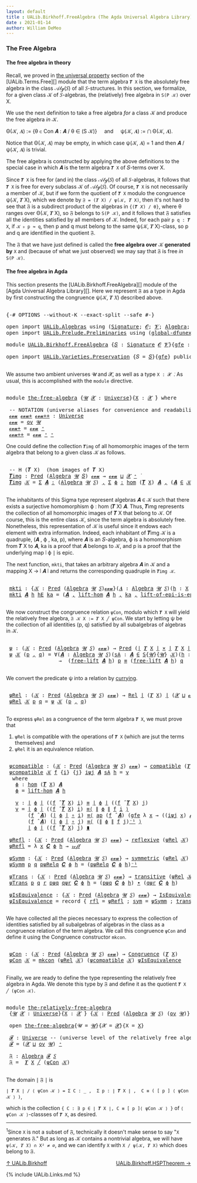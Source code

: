```yaml
---
layout: default
title : UALib.Birkhoff.FreeAlgebra (The Agda Universal Algebra Library)
date : 2021-01-14
author: William DeMeo
---
```


### <a id="the-free-algebra">The Free Algebra</a>

#### <a id="the-free-algebra-in-theory">The free algebra in theory</a>

Recall, we proved in [the universal property](UALib.Terms.Free.html#the-universal-property) section of the [UALib.Terms.Free][] module that the term algebra `𝑻 X` is the absolutely free algebra in the class 𝒜𝓁ℊ(𝑆) of all 𝑆-structures. In this section, we formalize, for a given class 𝒦 of 𝑆-algebras, the (relatively) free algebra in `S(P 𝒦)` over X.

We use the next definition to take a free algebra *for* a class 𝒦 and produce the free algebra *in* 𝒦.

Θ(𝒦, 𝑨) := {θ ∈ Con 𝑨 : 𝑨 / θ ∈ (S 𝒦)} &nbsp; &nbsp; and &nbsp; &nbsp; ψ(𝒦, 𝑨) := ⋂ Θ(𝒦, 𝑨).

Notice that Θ(𝒦, 𝑨) may be empty, in which case ψ(𝒦, 𝑨) = 1 and then 𝑨 / ψ(𝒦, 𝑨) is trivial.

The free algebra is constructed by applying the above definitions to the special case in which 𝑨 is the term algebra `𝑻 X` of 𝑆-terms over X.

Since `𝑻 X` is free for (and in) the class 𝒜𝓁ℊ(𝑆) of all 𝑆-algebras, it follows that `𝑻 X` is free for every subclass 𝒦 of 𝒜𝓁ℊ(𝑆). Of course, `𝑻 X` is not necessarily a member of 𝒦, but if we form the quotient of `𝑻 X` modulo the congruence ψ(𝒦, 𝑻 X), which we denote by `𝔉 = (𝑻 X) / ψ(𝒦, 𝑻 X)`, then it's not hard to see that 𝔉 is a subdirect product of the algebras in `{(𝑻 𝑋) / θ}`, where θ ranges over Θ(𝒦, 𝑻 X), so 𝔉 belongs to `S(P 𝒦)`, and it follows that 𝔉 satisfies all the identities satisfied by all members of 𝒦.  Indeed, for each pair `p q : 𝑻 X`, if `𝒦 ⊧ p ≈ q`, then p and q must belong to the same ψ(𝒦, 𝑻 X)-class, so p and q are identified in the quotient 𝔉.

The 𝔉 that we have just defined is called the **free algebra over** 𝒦 **generated by** `X` and (because of what we just observed) we may say that 𝔉 is free *in* `S(P 𝒦)`.


#### <a id="the-free-algebra-in-agda">The free algebra in Agda</a>

This section presents the [UALib.Birkhoff.FreeAlgebra][] module of the [Agda Universal Algebra Library][].  Here we represent 𝔉 as a type in Agda by first constructing the congruence ψ(𝒦, 𝑻 𝑋) described above.

<pre class="Agda">

<a id="2191" class="Symbol">{-#</a> <a id="2195" class="Keyword">OPTIONS</a> <a id="2203" class="Pragma">--without-K</a> <a id="2215" class="Pragma">--exact-split</a> <a id="2229" class="Pragma">--safe</a> <a id="2236" class="Symbol">#-}</a>

<a id="2241" class="Keyword">open</a> <a id="2246" class="Keyword">import</a> <a id="2253" href="UALib.Algebras.html" class="Module">UALib.Algebras</a> <a id="2268" class="Keyword">using</a> <a id="2274" class="Symbol">(</a><a id="2275" href="UALib.Algebras.Signatures.html#1377" class="Function">Signature</a><a id="2284" class="Symbol">;</a> <a id="2286" href="universes.html#613" class="Generalizable">𝓞</a><a id="2287" class="Symbol">;</a> <a id="2289" href="universes.html#617" class="Generalizable">𝓥</a><a id="2290" class="Symbol">;</a> <a id="2292" href="UALib.Algebras.Algebras.html#771" class="Function">Algebra</a><a id="2299" class="Symbol">;</a> <a id="2301" href="UALib.Algebras.Algebras.html#3472" class="Function Operator">_↠_</a><a id="2304" class="Symbol">)</a>
<a id="2306" class="Keyword">open</a> <a id="2311" class="Keyword">import</a> <a id="2318" href="UALib.Prelude.Preliminaries.html" class="Module">UALib.Prelude.Preliminaries</a> <a id="2346" class="Keyword">using</a> <a id="2352" class="Symbol">(</a><a id="2353" href="MGS-Subsingleton-Theorems.html#3468" class="Function">global-dfunext</a><a id="2367" class="Symbol">;</a> <a id="2369" href="universes.html#551" class="Postulate">Universe</a><a id="2377" class="Symbol">;</a> <a id="2379" href="universes.html#758" class="Function Operator">_̇</a><a id="2381" class="Symbol">)</a>

<a id="2384" class="Keyword">module</a> <a id="2391" href="UALib.Birkhoff.FreeAlgebra.html" class="Module">UALib.Birkhoff.FreeAlgebra</a> <a id="2418" class="Symbol">{</a><a id="2419" href="UALib.Birkhoff.FreeAlgebra.html#2419" class="Bound">𝑆</a> <a id="2421" class="Symbol">:</a> <a id="2423" href="UALib.Algebras.Signatures.html#1377" class="Function">Signature</a> <a id="2433" href="universes.html#613" class="Generalizable">𝓞</a> <a id="2435" href="universes.html#617" class="Generalizable">𝓥</a><a id="2436" class="Symbol">}{</a><a id="2438" href="UALib.Birkhoff.FreeAlgebra.html#2438" class="Bound">gfe</a> <a id="2442" class="Symbol">:</a> <a id="2444" href="MGS-Subsingleton-Theorems.html#3468" class="Function">global-dfunext</a><a id="2458" class="Symbol">}</a> <a id="2460" class="Keyword">where</a>

<a id="2467" class="Keyword">open</a> <a id="2472" class="Keyword">import</a> <a id="2479" href="UALib.Varieties.Preservation.html" class="Module">UALib.Varieties.Preservation</a> <a id="2508" class="Symbol">{</a><a id="2509" class="Argument">𝑆</a> <a id="2511" class="Symbol">=</a> <a id="2513" href="UALib.Birkhoff.FreeAlgebra.html#2419" class="Bound">𝑆</a><a id="2514" class="Symbol">}{</a><a id="2516" href="UALib.Birkhoff.FreeAlgebra.html#2438" class="Bound">gfe</a><a id="2519" class="Symbol">}</a> <a id="2521" class="Keyword">public</a>

</pre>

We assume two ambient universes 𝓤 and 𝓧, as well as a type `X : 𝓧 ̇`. As usual, this is accomplished with the `module` directive.

<pre class="Agda">

<a id="2686" class="Keyword">module</a> <a id="the-free-algebra"></a><a id="2693" href="UALib.Birkhoff.FreeAlgebra.html#2693" class="Module">the-free-algebra</a> <a id="2710" class="Symbol">{</a><a id="2711" href="UALib.Birkhoff.FreeAlgebra.html#2711" class="Bound">𝓤</a> <a id="2713" href="UALib.Birkhoff.FreeAlgebra.html#2713" class="Bound">𝓧</a> <a id="2715" class="Symbol">:</a> <a id="2717" href="universes.html#551" class="Postulate">Universe</a><a id="2725" class="Symbol">}{</a><a id="2727" href="UALib.Birkhoff.FreeAlgebra.html#2727" class="Bound">X</a> <a id="2729" class="Symbol">:</a> <a id="2731" href="UALib.Birkhoff.FreeAlgebra.html#2713" class="Bound">𝓧</a> <a id="2733" href="universes.html#758" class="Function Operator">̇</a><a id="2734" class="Symbol">}</a> <a id="2736" class="Keyword">where</a>

 <a id="2744" class="Comment">-- NOTATION (universe aliases for convenience and readability).</a>
 <a id="the-free-algebra.𝓸𝓿𝓾"></a><a id="2809" href="UALib.Birkhoff.FreeAlgebra.html#2809" class="Function">𝓸𝓿𝓾</a> <a id="the-free-algebra.𝓸𝓿𝓾+"></a><a id="2813" href="UALib.Birkhoff.FreeAlgebra.html#2813" class="Function">𝓸𝓿𝓾+</a> <a id="the-free-algebra.𝓸𝓿𝓾++"></a><a id="2818" href="UALib.Birkhoff.FreeAlgebra.html#2818" class="Function">𝓸𝓿𝓾++</a> <a id="2824" class="Symbol">:</a> <a id="2826" href="universes.html#551" class="Postulate">Universe</a>
 <a id="2836" href="UALib.Birkhoff.FreeAlgebra.html#2809" class="Function">𝓸𝓿𝓾</a> <a id="2840" class="Symbol">=</a> <a id="2842" href="UALib.Algebras.Products.html#2030" class="Function">ov</a> <a id="2845" href="UALib.Birkhoff.FreeAlgebra.html#2711" class="Bound">𝓤</a>
 <a id="2848" href="UALib.Birkhoff.FreeAlgebra.html#2813" class="Function">𝓸𝓿𝓾+</a> <a id="2853" class="Symbol">=</a> <a id="2855" href="UALib.Birkhoff.FreeAlgebra.html#2809" class="Function">𝓸𝓿𝓾</a> <a id="2859" href="universes.html#527" class="Function Operator">⁺</a>
 <a id="2862" href="UALib.Birkhoff.FreeAlgebra.html#2818" class="Function">𝓸𝓿𝓾++</a> <a id="2868" class="Symbol">=</a> <a id="2870" href="UALib.Birkhoff.FreeAlgebra.html#2809" class="Function">𝓸𝓿𝓾</a> <a id="2874" href="universes.html#527" class="Function Operator">⁺</a> <a id="2876" href="universes.html#527" class="Function Operator">⁺</a>
</pre>

One could define the collection `𝑻img` of all homomorphic images of the term algebra that belong to a given class 𝒦 as follows.

<pre class="Agda">

 <a id="3034" class="Comment">-- H (𝑻 X)  (hom images of 𝑻 X)</a>
 <a id="the-free-algebra.𝑻img"></a><a id="3067" href="UALib.Birkhoff.FreeAlgebra.html#3067" class="Function">𝑻img</a> <a id="3072" class="Symbol">:</a> <a id="3074" href="UALib.Relations.Unary.html#1078" class="Function">Pred</a> <a id="3079" class="Symbol">(</a><a id="3080" href="UALib.Algebras.Algebras.html#771" class="Function">Algebra</a> <a id="3088" href="UALib.Birkhoff.FreeAlgebra.html#2711" class="Bound">𝓤</a> <a id="3090" href="UALib.Birkhoff.FreeAlgebra.html#2419" class="Bound">𝑆</a><a id="3091" class="Symbol">)</a> <a id="3093" href="UALib.Birkhoff.FreeAlgebra.html#2809" class="Function">𝓸𝓿𝓾</a> <a id="3097" class="Symbol">→</a> <a id="3099" href="UALib.Birkhoff.FreeAlgebra.html#2809" class="Function">𝓸𝓿𝓾</a> <a id="3103" href="Agda.Primitive.html#636" class="Function Operator">⊔</a> <a id="3105" href="UALib.Birkhoff.FreeAlgebra.html#2713" class="Bound">𝓧</a> <a id="3107" href="universes.html#527" class="Function Operator">⁺</a> <a id="3109" href="universes.html#758" class="Function Operator">̇</a>
 <a id="3112" href="UALib.Birkhoff.FreeAlgebra.html#3067" class="Function">𝑻img</a> <a id="3117" href="UALib.Birkhoff.FreeAlgebra.html#3117" class="Bound">𝒦</a> <a id="3119" class="Symbol">=</a> <a id="3121" href="MGS-MLTT.html#3074" class="Function">Σ</a> <a id="3123" href="UALib.Birkhoff.FreeAlgebra.html#3123" class="Bound">𝑨</a> <a id="3125" href="MGS-MLTT.html#3074" class="Function">꞉</a> <a id="3127" class="Symbol">(</a><a id="3128" href="UALib.Algebras.Algebras.html#771" class="Function">Algebra</a> <a id="3136" href="UALib.Birkhoff.FreeAlgebra.html#2711" class="Bound">𝓤</a> <a id="3138" href="UALib.Birkhoff.FreeAlgebra.html#2419" class="Bound">𝑆</a><a id="3139" class="Symbol">)</a> <a id="3141" href="MGS-MLTT.html#3074" class="Function">,</a> <a id="3143" href="MGS-MLTT.html#3074" class="Function">Σ</a> <a id="3145" href="UALib.Birkhoff.FreeAlgebra.html#3145" class="Bound">ϕ</a> <a id="3147" href="MGS-MLTT.html#3074" class="Function">꞉</a> <a id="3149" href="UALib.Homomorphisms.Basic.html#2328" class="Function">hom</a> <a id="3153" class="Symbol">(</a><a id="3154" href="UALib.Terms.Basic.html#3406" class="Function">𝑻</a> <a id="3156" href="UALib.Birkhoff.FreeAlgebra.html#2727" class="Bound">X</a><a id="3157" class="Symbol">)</a> <a id="3159" href="UALib.Birkhoff.FreeAlgebra.html#3123" class="Bound">𝑨</a> <a id="3161" href="MGS-MLTT.html#3074" class="Function">,</a> <a id="3163" class="Symbol">(</a><a id="3164" href="UALib.Birkhoff.FreeAlgebra.html#3123" class="Bound">𝑨</a> <a id="3166" href="UALib.Relations.Unary.html#2739" class="Function Operator">∈</a> <a id="3168" href="UALib.Birkhoff.FreeAlgebra.html#3117" class="Bound">𝒦</a><a id="3169" class="Symbol">)</a> <a id="3171" href="MGS-MLTT.html#3515" class="Function Operator">×</a> <a id="3173" href="UALib.Prelude.Inverses.html#2353" class="Function">Epic</a> <a id="3178" href="UALib.Prelude.Preliminaries.html#11659" class="Function Operator">∣</a> <a id="3180" href="UALib.Birkhoff.FreeAlgebra.html#3145" class="Bound">ϕ</a> <a id="3182" href="UALib.Prelude.Preliminaries.html#11659" class="Function Operator">∣</a>

</pre>

The inhabitants of this Sigma type represent algebras 𝑨 ∈ 𝒦 such that there exists a surjective homomorphism ϕ : hom (𝑻 X) 𝑨. Thus, 𝑻img represents the collection of all homomorphic images of 𝑻 X that belong to 𝒦.  Of course, this is the entire class 𝒦, since the term algebra is absolutely free. Nonetheless, this representation of 𝒦 is useful since it endows each element with extra information.  Indeed, each inhabitant of 𝑻img 𝒦 is a quadruple, (𝑨 , ϕ , ka, p), where 𝑨 is an 𝑆-algebra, ϕ is a homomorphism from 𝑻 X to 𝑨, ka is a proof that 𝑨 belongs to 𝒦, and p is a proof that the underlying map ∣ ϕ ∣ is epic.

The next function, `mkti`, that takes an arbitrary algebra 𝑨 in 𝒦 and a mapping X → ∣ 𝑨 ∣ and returns the corresponding quadruple in `𝑻img 𝒦`.

<pre class="Agda">

 <a id="the-free-algebra.mkti"></a><a id="3974" href="UALib.Birkhoff.FreeAlgebra.html#3974" class="Function">mkti</a> <a id="3979" class="Symbol">:</a> <a id="3981" class="Symbol">{</a><a id="3982" href="UALib.Birkhoff.FreeAlgebra.html#3982" class="Bound">𝒦</a> <a id="3984" class="Symbol">:</a> <a id="3986" href="UALib.Relations.Unary.html#1078" class="Function">Pred</a> <a id="3991" class="Symbol">(</a><a id="3992" href="UALib.Algebras.Algebras.html#771" class="Function">Algebra</a> <a id="4000" href="UALib.Birkhoff.FreeAlgebra.html#2711" class="Bound">𝓤</a> <a id="4002" href="UALib.Birkhoff.FreeAlgebra.html#2419" class="Bound">𝑆</a><a id="4003" class="Symbol">)</a><a id="4004" href="UALib.Birkhoff.FreeAlgebra.html#2809" class="Function">𝓸𝓿𝓾</a><a id="4007" class="Symbol">}(</a><a id="4009" href="UALib.Birkhoff.FreeAlgebra.html#4009" class="Bound">𝑨</a> <a id="4011" class="Symbol">:</a> <a id="4013" href="UALib.Algebras.Algebras.html#771" class="Function">Algebra</a> <a id="4021" href="UALib.Birkhoff.FreeAlgebra.html#2711" class="Bound">𝓤</a> <a id="4023" href="UALib.Birkhoff.FreeAlgebra.html#2419" class="Bound">𝑆</a><a id="4024" class="Symbol">)(</a><a id="4026" href="UALib.Birkhoff.FreeAlgebra.html#4026" class="Bound">h</a> <a id="4028" class="Symbol">:</a> <a id="4030" href="UALib.Birkhoff.FreeAlgebra.html#2727" class="Bound">X</a> <a id="4032" class="Symbol">→</a> <a id="4034" href="UALib.Prelude.Preliminaries.html#11659" class="Function Operator">∣</a> <a id="4036" href="UALib.Birkhoff.FreeAlgebra.html#4009" class="Bound">𝑨</a> <a id="4038" href="UALib.Prelude.Preliminaries.html#11659" class="Function Operator">∣</a><a id="4039" class="Symbol">)</a> <a id="4041" class="Symbol">→</a> <a id="4043" href="UALib.Prelude.Inverses.html#2353" class="Function">Epic</a> <a id="4048" href="UALib.Birkhoff.FreeAlgebra.html#4026" class="Bound">h</a> <a id="4050" class="Symbol">→</a> <a id="4052" href="UALib.Birkhoff.FreeAlgebra.html#4009" class="Bound">𝑨</a> <a id="4054" href="UALib.Relations.Unary.html#2739" class="Function Operator">∈</a> <a id="4056" href="UALib.Birkhoff.FreeAlgebra.html#3982" class="Bound">𝒦</a> <a id="4058" class="Symbol">→</a> <a id="4060" href="UALib.Birkhoff.FreeAlgebra.html#3067" class="Function">𝑻img</a> <a id="4065" href="UALib.Birkhoff.FreeAlgebra.html#3982" class="Bound">𝒦</a>
 <a id="4068" href="UALib.Birkhoff.FreeAlgebra.html#3974" class="Function">mkti</a> <a id="4073" href="UALib.Birkhoff.FreeAlgebra.html#4073" class="Bound">𝑨</a> <a id="4075" href="UALib.Birkhoff.FreeAlgebra.html#4075" class="Bound">h</a> <a id="4077" href="UALib.Birkhoff.FreeAlgebra.html#4077" class="Bound">hE</a> <a id="4080" href="UALib.Birkhoff.FreeAlgebra.html#4080" class="Bound">ka</a> <a id="4083" class="Symbol">=</a> <a id="4085" class="Symbol">(</a><a id="4086" href="UALib.Birkhoff.FreeAlgebra.html#4073" class="Bound">𝑨</a> <a id="4088" href="UALib.Prelude.Preliminaries.html#5665" class="InductiveConstructor Operator">,</a> <a id="4090" href="UALib.Terms.Basic.html#4200" class="Function">lift-hom</a> <a id="4099" href="UALib.Birkhoff.FreeAlgebra.html#4073" class="Bound">𝑨</a> <a id="4101" href="UALib.Birkhoff.FreeAlgebra.html#4075" class="Bound">h</a> <a id="4103" href="UALib.Prelude.Preliminaries.html#5665" class="InductiveConstructor Operator">,</a> <a id="4105" href="UALib.Birkhoff.FreeAlgebra.html#4080" class="Bound">ka</a> <a id="4108" href="UALib.Prelude.Preliminaries.html#5665" class="InductiveConstructor Operator">,</a> <a id="4110" href="UALib.Terms.Basic.html#5352" class="Function">lift-of-epi-is-epi</a> <a id="4129" href="UALib.Birkhoff.FreeAlgebra.html#4073" class="Bound">𝑨</a> <a id="4131" href="UALib.Birkhoff.FreeAlgebra.html#4075" class="Bound">h</a> <a id="4133" href="UALib.Birkhoff.FreeAlgebra.html#4077" class="Bound">hE</a><a id="4135" class="Symbol">)</a>

</pre>

We now construct the congruence relation `ψCon`, modulo which `𝑻 X` will yield the relatively free algebra, `𝔉 𝒦 X := 𝑻 X ╱ ψCon`. We start by letting ψ be the collection of all identities (p, q) satisfied by all subalgebras of algebras in 𝒦.

<pre class="Agda">

 <a id="the-free-algebra.ψ"></a><a id="4409" href="UALib.Birkhoff.FreeAlgebra.html#4409" class="Function">ψ</a> <a id="4411" class="Symbol">:</a> <a id="4413" class="Symbol">(</a><a id="4414" href="UALib.Birkhoff.FreeAlgebra.html#4414" class="Bound">𝒦</a> <a id="4416" class="Symbol">:</a> <a id="4418" href="UALib.Relations.Unary.html#1078" class="Function">Pred</a> <a id="4423" class="Symbol">(</a><a id="4424" href="UALib.Algebras.Algebras.html#771" class="Function">Algebra</a> <a id="4432" href="UALib.Birkhoff.FreeAlgebra.html#2711" class="Bound">𝓤</a> <a id="4434" href="UALib.Birkhoff.FreeAlgebra.html#2419" class="Bound">𝑆</a><a id="4435" class="Symbol">)</a> <a id="4437" href="UALib.Birkhoff.FreeAlgebra.html#2809" class="Function">𝓸𝓿𝓾</a><a id="4440" class="Symbol">)</a> <a id="4442" class="Symbol">→</a> <a id="4444" href="UALib.Relations.Unary.html#1078" class="Function">Pred</a> <a id="4449" class="Symbol">(</a><a id="4450" href="UALib.Prelude.Preliminaries.html#11659" class="Function Operator">∣</a> <a id="4452" href="UALib.Terms.Basic.html#3406" class="Function">𝑻</a> <a id="4454" href="UALib.Birkhoff.FreeAlgebra.html#2727" class="Bound">X</a> <a id="4456" href="UALib.Prelude.Preliminaries.html#11659" class="Function Operator">∣</a> <a id="4458" href="MGS-MLTT.html#3515" class="Function Operator">×</a> <a id="4460" href="UALib.Prelude.Preliminaries.html#11659" class="Function Operator">∣</a> <a id="4462" href="UALib.Terms.Basic.html#3406" class="Function">𝑻</a> <a id="4464" href="UALib.Birkhoff.FreeAlgebra.html#2727" class="Bound">X</a> <a id="4466" href="UALib.Prelude.Preliminaries.html#11659" class="Function Operator">∣</a><a id="4467" class="Symbol">)</a> <a id="4469" class="Symbol">(</a><a id="4470" href="UALib.Birkhoff.FreeAlgebra.html#2713" class="Bound">𝓧</a> <a id="4472" href="Agda.Primitive.html#636" class="Function Operator">⊔</a> <a id="4474" href="UALib.Birkhoff.FreeAlgebra.html#2809" class="Function">𝓸𝓿𝓾</a><a id="4477" class="Symbol">)</a>
 <a id="4480" href="UALib.Birkhoff.FreeAlgebra.html#4409" class="Function">ψ</a> <a id="4482" href="UALib.Birkhoff.FreeAlgebra.html#4482" class="Bound">𝒦</a> <a id="4484" class="Symbol">(</a><a id="4485" href="UALib.Birkhoff.FreeAlgebra.html#4485" class="Bound">p</a> <a id="4487" href="UALib.Prelude.Preliminaries.html#5665" class="InductiveConstructor Operator">,</a> <a id="4489" href="UALib.Birkhoff.FreeAlgebra.html#4489" class="Bound">q</a><a id="4490" class="Symbol">)</a> <a id="4492" class="Symbol">=</a> <a id="4494" class="Symbol">∀(</a><a id="4496" href="UALib.Birkhoff.FreeAlgebra.html#4496" class="Bound">𝑨</a> <a id="4498" class="Symbol">:</a> <a id="4500" href="UALib.Algebras.Algebras.html#771" class="Function">Algebra</a> <a id="4508" href="UALib.Birkhoff.FreeAlgebra.html#2711" class="Bound">𝓤</a> <a id="4510" href="UALib.Birkhoff.FreeAlgebra.html#2419" class="Bound">𝑆</a><a id="4511" class="Symbol">)(</a><a id="4513" href="UALib.Birkhoff.FreeAlgebra.html#4513" class="Bound">sA</a> <a id="4516" class="Symbol">:</a> <a id="4518" href="UALib.Birkhoff.FreeAlgebra.html#4496" class="Bound">𝑨</a> <a id="4520" href="UALib.Relations.Unary.html#2739" class="Function Operator">∈</a> <a id="4522" href="UALib.Varieties.Varieties.html#2960" class="Datatype">S</a><a id="4523" class="Symbol">{</a><a id="4524" href="UALib.Birkhoff.FreeAlgebra.html#2711" class="Bound">𝓤</a><a id="4525" class="Symbol">}{</a><a id="4527" href="UALib.Birkhoff.FreeAlgebra.html#2711" class="Bound">𝓤</a><a id="4528" class="Symbol">}</a> <a id="4530" href="UALib.Birkhoff.FreeAlgebra.html#4482" class="Bound">𝒦</a><a id="4531" class="Symbol">)(</a><a id="4533" href="UALib.Birkhoff.FreeAlgebra.html#4533" class="Bound">h</a> <a id="4535" class="Symbol">:</a> <a id="4537" href="UALib.Birkhoff.FreeAlgebra.html#2727" class="Bound">X</a> <a id="4539" class="Symbol">→</a> <a id="4541" href="UALib.Prelude.Preliminaries.html#11659" class="Function Operator">∣</a> <a id="4543" href="UALib.Birkhoff.FreeAlgebra.html#4496" class="Bound">𝑨</a> <a id="4545" href="UALib.Prelude.Preliminaries.html#11659" class="Function Operator">∣</a> <a id="4547" class="Symbol">)</a>
                 <a id="4566" class="Symbol">→</a>  <a id="4569" class="Symbol">(</a><a id="4570" href="UALib.Terms.Basic.html#3932" class="Function">free-lift</a> <a id="4580" href="UALib.Birkhoff.FreeAlgebra.html#4496" class="Bound">𝑨</a> <a id="4582" href="UALib.Birkhoff.FreeAlgebra.html#4533" class="Bound">h</a><a id="4583" class="Symbol">)</a> <a id="4585" href="UALib.Birkhoff.FreeAlgebra.html#4485" class="Bound">p</a> <a id="4587" href="UALib.Prelude.Preliminaries.html#5556" class="Datatype Operator">≡</a> <a id="4589" class="Symbol">(</a><a id="4590" href="UALib.Terms.Basic.html#3932" class="Function">free-lift</a> <a id="4600" href="UALib.Birkhoff.FreeAlgebra.html#4496" class="Bound">𝑨</a> <a id="4602" href="UALib.Birkhoff.FreeAlgebra.html#4533" class="Bound">h</a><a id="4603" class="Symbol">)</a> <a id="4605" href="UALib.Birkhoff.FreeAlgebra.html#4489" class="Bound">q</a>

</pre>

We convert the predicate ψ into a relation by [currying](https://en.wikipedia.org/wiki/Currying).

<pre class="Agda">

 <a id="the-free-algebra.ψRel"></a><a id="4734" href="UALib.Birkhoff.FreeAlgebra.html#4734" class="Function">ψRel</a> <a id="4739" class="Symbol">:</a> <a id="4741" class="Symbol">(</a><a id="4742" href="UALib.Birkhoff.FreeAlgebra.html#4742" class="Bound">𝒦</a> <a id="4744" class="Symbol">:</a> <a id="4746" href="UALib.Relations.Unary.html#1078" class="Function">Pred</a> <a id="4751" class="Symbol">(</a><a id="4752" href="UALib.Algebras.Algebras.html#771" class="Function">Algebra</a> <a id="4760" href="UALib.Birkhoff.FreeAlgebra.html#2711" class="Bound">𝓤</a> <a id="4762" href="UALib.Birkhoff.FreeAlgebra.html#2419" class="Bound">𝑆</a><a id="4763" class="Symbol">)</a> <a id="4765" href="UALib.Birkhoff.FreeAlgebra.html#2809" class="Function">𝓸𝓿𝓾</a><a id="4768" class="Symbol">)</a> <a id="4770" class="Symbol">→</a> <a id="4772" href="UALib.Relations.Binary.html#1475" class="Function">Rel</a> <a id="4776" href="UALib.Prelude.Preliminaries.html#11659" class="Function Operator">∣</a> <a id="4778" class="Symbol">(</a><a id="4779" href="UALib.Terms.Basic.html#3406" class="Function">𝑻</a> <a id="4781" href="UALib.Birkhoff.FreeAlgebra.html#2727" class="Bound">X</a><a id="4782" class="Symbol">)</a> <a id="4784" href="UALib.Prelude.Preliminaries.html#11659" class="Function Operator">∣</a> <a id="4786" class="Symbol">(</a><a id="4787" href="UALib.Birkhoff.FreeAlgebra.html#2713" class="Bound">𝓧</a> <a id="4789" href="Agda.Primitive.html#636" class="Function Operator">⊔</a> <a id="4791" href="UALib.Birkhoff.FreeAlgebra.html#2809" class="Function">𝓸𝓿𝓾</a><a id="4794" class="Symbol">)</a>
 <a id="4797" href="UALib.Birkhoff.FreeAlgebra.html#4734" class="Function">ψRel</a> <a id="4802" href="UALib.Birkhoff.FreeAlgebra.html#4802" class="Bound">𝒦</a> <a id="4804" href="UALib.Birkhoff.FreeAlgebra.html#4804" class="Bound">p</a> <a id="4806" href="UALib.Birkhoff.FreeAlgebra.html#4806" class="Bound">q</a> <a id="4808" class="Symbol">=</a> <a id="4810" href="UALib.Birkhoff.FreeAlgebra.html#4409" class="Function">ψ</a> <a id="4812" href="UALib.Birkhoff.FreeAlgebra.html#4802" class="Bound">𝒦</a> <a id="4814" class="Symbol">(</a><a id="4815" href="UALib.Birkhoff.FreeAlgebra.html#4804" class="Bound">p</a> <a id="4817" href="UALib.Prelude.Preliminaries.html#5665" class="InductiveConstructor Operator">,</a> <a id="4819" href="UALib.Birkhoff.FreeAlgebra.html#4806" class="Bound">q</a><a id="4820" class="Symbol">)</a>

</pre>

To express `ψRel` as a congruence of the term algebra `𝑻 X`, we must prove that

1. `ψRel` is compatible with the operations of `𝑻 X` (which are jsut the terms themselves) and
2. `ψRel` it is an equivalence relation.

<pre class="Agda">

 <a id="the-free-algebra.ψcompatible"></a><a id="5068" href="UALib.Birkhoff.FreeAlgebra.html#5068" class="Function">ψcompatible</a> <a id="5080" class="Symbol">:</a> <a id="5082" class="Symbol">(</a><a id="5083" href="UALib.Birkhoff.FreeAlgebra.html#5083" class="Bound">𝒦</a> <a id="5085" class="Symbol">:</a> <a id="5087" href="UALib.Relations.Unary.html#1078" class="Function">Pred</a> <a id="5092" class="Symbol">(</a><a id="5093" href="UALib.Algebras.Algebras.html#771" class="Function">Algebra</a> <a id="5101" href="UALib.Birkhoff.FreeAlgebra.html#2711" class="Bound">𝓤</a> <a id="5103" href="UALib.Birkhoff.FreeAlgebra.html#2419" class="Bound">𝑆</a><a id="5104" class="Symbol">)</a> <a id="5106" href="UALib.Birkhoff.FreeAlgebra.html#2809" class="Function">𝓸𝓿𝓾</a><a id="5109" class="Symbol">)</a> <a id="5111" class="Symbol">→</a> <a id="5113" href="UALib.Algebras.Algebras.html#5416" class="Function">compatible</a> <a id="5124" class="Symbol">(</a><a id="5125" href="UALib.Terms.Basic.html#3406" class="Function">𝑻</a> <a id="5127" href="UALib.Birkhoff.FreeAlgebra.html#2727" class="Bound">X</a><a id="5128" class="Symbol">)(</a><a id="5130" href="UALib.Birkhoff.FreeAlgebra.html#4734" class="Function">ψRel</a> <a id="5135" href="UALib.Birkhoff.FreeAlgebra.html#5083" class="Bound">𝒦</a><a id="5136" class="Symbol">)</a>
 <a id="5139" href="UALib.Birkhoff.FreeAlgebra.html#5068" class="Function">ψcompatible</a> <a id="5151" href="UALib.Birkhoff.FreeAlgebra.html#5151" class="Bound">𝒦</a> <a id="5153" href="UALib.Birkhoff.FreeAlgebra.html#5153" class="Bound">f</a> <a id="5155" class="Symbol">{</a><a id="5156" href="UALib.Birkhoff.FreeAlgebra.html#5156" class="Bound">i</a><a id="5157" class="Symbol">}</a> <a id="5159" class="Symbol">{</a><a id="5160" href="UALib.Birkhoff.FreeAlgebra.html#5160" class="Bound">j</a><a id="5161" class="Symbol">}</a> <a id="5163" href="UALib.Birkhoff.FreeAlgebra.html#5163" class="Bound">iψj</a> <a id="5167" href="UALib.Birkhoff.FreeAlgebra.html#5167" class="Bound">𝑨</a> <a id="5169" href="UALib.Birkhoff.FreeAlgebra.html#5169" class="Bound">sA</a> <a id="5172" href="UALib.Birkhoff.FreeAlgebra.html#5172" class="Bound">h</a> <a id="5174" class="Symbol">=</a> <a id="5176" href="UALib.Birkhoff.FreeAlgebra.html#5229" class="Function">γ</a>
  <a id="5180" class="Keyword">where</a>
   <a id="5189" href="UALib.Birkhoff.FreeAlgebra.html#5189" class="Function">ϕ</a> <a id="5191" class="Symbol">:</a> <a id="5193" href="UALib.Homomorphisms.Basic.html#2328" class="Function">hom</a> <a id="5197" class="Symbol">(</a><a id="5198" href="UALib.Terms.Basic.html#3406" class="Function">𝑻</a> <a id="5200" href="UALib.Birkhoff.FreeAlgebra.html#2727" class="Bound">X</a><a id="5201" class="Symbol">)</a> <a id="5203" href="UALib.Birkhoff.FreeAlgebra.html#5167" class="Bound">𝑨</a>
   <a id="5208" href="UALib.Birkhoff.FreeAlgebra.html#5189" class="Function">ϕ</a> <a id="5210" class="Symbol">=</a> <a id="5212" href="UALib.Terms.Basic.html#4200" class="Function">lift-hom</a> <a id="5221" href="UALib.Birkhoff.FreeAlgebra.html#5167" class="Bound">𝑨</a> <a id="5223" href="UALib.Birkhoff.FreeAlgebra.html#5172" class="Bound">h</a>

   <a id="5229" href="UALib.Birkhoff.FreeAlgebra.html#5229" class="Function">γ</a> <a id="5231" class="Symbol">:</a> <a id="5233" href="UALib.Prelude.Preliminaries.html#11659" class="Function Operator">∣</a> <a id="5235" href="UALib.Birkhoff.FreeAlgebra.html#5189" class="Function">ϕ</a> <a id="5237" href="UALib.Prelude.Preliminaries.html#11659" class="Function Operator">∣</a> <a id="5239" class="Symbol">((</a><a id="5241" href="UALib.Birkhoff.FreeAlgebra.html#5153" class="Bound">f</a> <a id="5243" href="UALib.Algebras.Algebras.html#2921" class="Function Operator">̂</a> <a id="5245" href="UALib.Terms.Basic.html#3406" class="Function">𝑻</a> <a id="5247" href="UALib.Birkhoff.FreeAlgebra.html#2727" class="Bound">X</a><a id="5248" class="Symbol">)</a> <a id="5250" href="UALib.Birkhoff.FreeAlgebra.html#5156" class="Bound">i</a><a id="5251" class="Symbol">)</a> <a id="5253" href="UALib.Prelude.Preliminaries.html#5556" class="Datatype Operator">≡</a> <a id="5255" href="UALib.Prelude.Preliminaries.html#11659" class="Function Operator">∣</a> <a id="5257" href="UALib.Birkhoff.FreeAlgebra.html#5189" class="Function">ϕ</a> <a id="5259" href="UALib.Prelude.Preliminaries.html#11659" class="Function Operator">∣</a> <a id="5261" class="Symbol">((</a><a id="5263" href="UALib.Birkhoff.FreeAlgebra.html#5153" class="Bound">f</a> <a id="5265" href="UALib.Algebras.Algebras.html#2921" class="Function Operator">̂</a> <a id="5267" href="UALib.Terms.Basic.html#3406" class="Function">𝑻</a> <a id="5269" href="UALib.Birkhoff.FreeAlgebra.html#2727" class="Bound">X</a><a id="5270" class="Symbol">)</a> <a id="5272" href="UALib.Birkhoff.FreeAlgebra.html#5160" class="Bound">j</a><a id="5273" class="Symbol">)</a>
   <a id="5278" href="UALib.Birkhoff.FreeAlgebra.html#5229" class="Function">γ</a> <a id="5280" class="Symbol">=</a> <a id="5282" href="UALib.Prelude.Preliminaries.html#11659" class="Function Operator">∣</a> <a id="5284" href="UALib.Birkhoff.FreeAlgebra.html#5189" class="Function">ϕ</a> <a id="5286" href="UALib.Prelude.Preliminaries.html#11659" class="Function Operator">∣</a> <a id="5288" class="Symbol">((</a><a id="5290" href="UALib.Birkhoff.FreeAlgebra.html#5153" class="Bound">f</a> <a id="5292" href="UALib.Algebras.Algebras.html#2921" class="Function Operator">̂</a> <a id="5294" href="UALib.Terms.Basic.html#3406" class="Function">𝑻</a> <a id="5296" href="UALib.Birkhoff.FreeAlgebra.html#2727" class="Bound">X</a><a id="5297" class="Symbol">)</a> <a id="5299" href="UALib.Birkhoff.FreeAlgebra.html#5156" class="Bound">i</a><a id="5300" class="Symbol">)</a> <a id="5302" href="MGS-MLTT.html#5997" class="Function Operator">≡⟨</a> <a id="5305" href="UALib.Prelude.Preliminaries.html#11740" class="Function Operator">∥</a> <a id="5307" href="UALib.Birkhoff.FreeAlgebra.html#5189" class="Function">ϕ</a> <a id="5309" href="UALib.Prelude.Preliminaries.html#11740" class="Function Operator">∥</a> <a id="5311" href="UALib.Birkhoff.FreeAlgebra.html#5153" class="Bound">f</a> <a id="5313" href="UALib.Birkhoff.FreeAlgebra.html#5156" class="Bound">i</a> <a id="5315" href="MGS-MLTT.html#5997" class="Function Operator">⟩</a>
       <a id="5324" class="Symbol">(</a><a id="5325" href="UALib.Birkhoff.FreeAlgebra.html#5153" class="Bound">f</a> <a id="5327" href="UALib.Algebras.Algebras.html#2921" class="Function Operator">̂</a> <a id="5329" href="UALib.Birkhoff.FreeAlgebra.html#5167" class="Bound">𝑨</a><a id="5330" class="Symbol">)</a> <a id="5332" class="Symbol">(</a><a id="5333" href="UALib.Prelude.Preliminaries.html#11659" class="Function Operator">∣</a> <a id="5335" href="UALib.Birkhoff.FreeAlgebra.html#5189" class="Function">ϕ</a> <a id="5337" href="UALib.Prelude.Preliminaries.html#11659" class="Function Operator">∣</a> <a id="5339" href="MGS-MLTT.html#3813" class="Function Operator">∘</a> <a id="5341" href="UALib.Birkhoff.FreeAlgebra.html#5156" class="Bound">i</a><a id="5342" class="Symbol">)</a> <a id="5344" href="MGS-MLTT.html#5997" class="Function Operator">≡⟨</a> <a id="5347" href="MGS-MLTT.html#6613" class="Function">ap</a> <a id="5350" class="Symbol">(</a><a id="5351" href="UALib.Birkhoff.FreeAlgebra.html#5153" class="Bound">f</a> <a id="5353" href="UALib.Algebras.Algebras.html#2921" class="Function Operator">̂</a> <a id="5355" href="UALib.Birkhoff.FreeAlgebra.html#5167" class="Bound">𝑨</a><a id="5356" class="Symbol">)</a> <a id="5358" class="Symbol">(</a><a id="5359" href="UALib.Birkhoff.FreeAlgebra.html#2438" class="Bound">gfe</a> <a id="5363" class="Symbol">λ</a> <a id="5365" href="UALib.Birkhoff.FreeAlgebra.html#5365" class="Bound">x</a> <a id="5367" class="Symbol">→</a> <a id="5369" class="Symbol">((</a><a id="5371" href="UALib.Birkhoff.FreeAlgebra.html#5163" class="Bound">iψj</a> <a id="5375" href="UALib.Birkhoff.FreeAlgebra.html#5365" class="Bound">x</a><a id="5376" class="Symbol">)</a> <a id="5378" href="UALib.Birkhoff.FreeAlgebra.html#5167" class="Bound">𝑨</a> <a id="5380" href="UALib.Birkhoff.FreeAlgebra.html#5169" class="Bound">sA</a> <a id="5383" href="UALib.Birkhoff.FreeAlgebra.html#5172" class="Bound">h</a><a id="5384" class="Symbol">))</a> <a id="5387" href="MGS-MLTT.html#5997" class="Function Operator">⟩</a>
       <a id="5396" class="Symbol">(</a><a id="5397" href="UALib.Birkhoff.FreeAlgebra.html#5153" class="Bound">f</a> <a id="5399" href="UALib.Algebras.Algebras.html#2921" class="Function Operator">̂</a> <a id="5401" href="UALib.Birkhoff.FreeAlgebra.html#5167" class="Bound">𝑨</a><a id="5402" class="Symbol">)</a> <a id="5404" class="Symbol">(</a><a id="5405" href="UALib.Prelude.Preliminaries.html#11659" class="Function Operator">∣</a> <a id="5407" href="UALib.Birkhoff.FreeAlgebra.html#5189" class="Function">ϕ</a> <a id="5409" href="UALib.Prelude.Preliminaries.html#11659" class="Function Operator">∣</a> <a id="5411" href="MGS-MLTT.html#3813" class="Function Operator">∘</a> <a id="5413" href="UALib.Birkhoff.FreeAlgebra.html#5160" class="Bound">j</a><a id="5414" class="Symbol">)</a> <a id="5416" href="MGS-MLTT.html#5997" class="Function Operator">≡⟨</a> <a id="5419" class="Symbol">(</a><a id="5420" href="UALib.Prelude.Preliminaries.html#11740" class="Function Operator">∥</a> <a id="5422" href="UALib.Birkhoff.FreeAlgebra.html#5189" class="Function">ϕ</a> <a id="5424" href="UALib.Prelude.Preliminaries.html#11740" class="Function Operator">∥</a> <a id="5426" href="UALib.Birkhoff.FreeAlgebra.html#5153" class="Bound">f</a> <a id="5428" href="UALib.Birkhoff.FreeAlgebra.html#5160" class="Bound">j</a><a id="5429" class="Symbol">)</a><a id="5430" href="MGS-MLTT.html#6125" class="Function Operator">⁻¹</a> <a id="5433" href="MGS-MLTT.html#5997" class="Function Operator">⟩</a>
       <a id="5442" href="UALib.Prelude.Preliminaries.html#11659" class="Function Operator">∣</a> <a id="5444" href="UALib.Birkhoff.FreeAlgebra.html#5189" class="Function">ϕ</a> <a id="5446" href="UALib.Prelude.Preliminaries.html#11659" class="Function Operator">∣</a> <a id="5448" class="Symbol">((</a><a id="5450" href="UALib.Birkhoff.FreeAlgebra.html#5153" class="Bound">f</a> <a id="5452" href="UALib.Algebras.Algebras.html#2921" class="Function Operator">̂</a> <a id="5454" href="UALib.Terms.Basic.html#3406" class="Function">𝑻</a> <a id="5456" href="UALib.Birkhoff.FreeAlgebra.html#2727" class="Bound">X</a><a id="5457" class="Symbol">)</a> <a id="5459" href="UALib.Birkhoff.FreeAlgebra.html#5160" class="Bound">j</a><a id="5460" class="Symbol">)</a> <a id="5462" href="MGS-MLTT.html#6079" class="Function Operator">∎</a>

 <a id="the-free-algebra.ψRefl"></a><a id="5466" href="UALib.Birkhoff.FreeAlgebra.html#5466" class="Function">ψRefl</a> <a id="5472" class="Symbol">:</a> <a id="5474" class="Symbol">{</a><a id="5475" href="UALib.Birkhoff.FreeAlgebra.html#5475" class="Bound">𝒦</a> <a id="5477" class="Symbol">:</a> <a id="5479" href="UALib.Relations.Unary.html#1078" class="Function">Pred</a> <a id="5484" class="Symbol">(</a><a id="5485" href="UALib.Algebras.Algebras.html#771" class="Function">Algebra</a> <a id="5493" href="UALib.Birkhoff.FreeAlgebra.html#2711" class="Bound">𝓤</a> <a id="5495" href="UALib.Birkhoff.FreeAlgebra.html#2419" class="Bound">𝑆</a><a id="5496" class="Symbol">)</a> <a id="5498" href="UALib.Birkhoff.FreeAlgebra.html#2809" class="Function">𝓸𝓿𝓾</a><a id="5501" class="Symbol">}</a> <a id="5503" class="Symbol">→</a> <a id="5505" href="UALib.Relations.Quotients.html#992" class="Function">reflexive</a> <a id="5515" class="Symbol">(</a><a id="5516" href="UALib.Birkhoff.FreeAlgebra.html#4734" class="Function">ψRel</a> <a id="5521" href="UALib.Birkhoff.FreeAlgebra.html#5475" class="Bound">𝒦</a><a id="5522" class="Symbol">)</a>
 <a id="5525" href="UALib.Birkhoff.FreeAlgebra.html#5466" class="Function">ψRefl</a> <a id="5531" class="Symbol">=</a> <a id="5533" class="Symbol">λ</a> <a id="5535" href="UALib.Birkhoff.FreeAlgebra.html#5535" class="Bound">x</a> <a id="5537" href="UALib.Birkhoff.FreeAlgebra.html#5537" class="Bound">𝑪</a> <a id="5539" href="UALib.Birkhoff.FreeAlgebra.html#5539" class="Bound">ϕ</a> <a id="5541" href="UALib.Birkhoff.FreeAlgebra.html#5541" class="Bound">h</a> <a id="5543" class="Symbol">→</a> <a id="5545" href="UALib.Prelude.Preliminaries.html#5570" class="InductiveConstructor">𝓇ℯ𝒻𝓁</a>

 <a id="the-free-algebra.ψSymm"></a><a id="5552" href="UALib.Birkhoff.FreeAlgebra.html#5552" class="Function">ψSymm</a> <a id="5558" class="Symbol">:</a> <a id="5560" class="Symbol">{</a><a id="5561" href="UALib.Birkhoff.FreeAlgebra.html#5561" class="Bound">𝒦</a> <a id="5563" class="Symbol">:</a> <a id="5565" href="UALib.Relations.Unary.html#1078" class="Function">Pred</a> <a id="5570" class="Symbol">(</a><a id="5571" href="UALib.Algebras.Algebras.html#771" class="Function">Algebra</a> <a id="5579" href="UALib.Birkhoff.FreeAlgebra.html#2711" class="Bound">𝓤</a> <a id="5581" href="UALib.Birkhoff.FreeAlgebra.html#2419" class="Bound">𝑆</a><a id="5582" class="Symbol">)</a> <a id="5584" href="UALib.Birkhoff.FreeAlgebra.html#2809" class="Function">𝓸𝓿𝓾</a><a id="5587" class="Symbol">}</a> <a id="5589" class="Symbol">→</a> <a id="5591" href="UALib.Relations.Quotients.html#1080" class="Function">symmetric</a> <a id="5601" class="Symbol">(</a><a id="5602" href="UALib.Birkhoff.FreeAlgebra.html#4734" class="Function">ψRel</a> <a id="5607" href="UALib.Birkhoff.FreeAlgebra.html#5561" class="Bound">𝒦</a><a id="5608" class="Symbol">)</a>
 <a id="5611" href="UALib.Birkhoff.FreeAlgebra.html#5552" class="Function">ψSymm</a> <a id="5617" href="UALib.Birkhoff.FreeAlgebra.html#5617" class="Bound">p</a> <a id="5619" href="UALib.Birkhoff.FreeAlgebra.html#5619" class="Bound">q</a> <a id="5621" href="UALib.Birkhoff.FreeAlgebra.html#5621" class="Bound">pψRelq</a> <a id="5628" href="UALib.Birkhoff.FreeAlgebra.html#5628" class="Bound">𝑪</a> <a id="5630" href="UALib.Birkhoff.FreeAlgebra.html#5630" class="Bound">ϕ</a> <a id="5632" href="UALib.Birkhoff.FreeAlgebra.html#5632" class="Bound">h</a> <a id="5634" class="Symbol">=</a> <a id="5636" class="Symbol">(</a><a id="5637" href="UALib.Birkhoff.FreeAlgebra.html#5621" class="Bound">pψRelq</a> <a id="5644" href="UALib.Birkhoff.FreeAlgebra.html#5628" class="Bound">𝑪</a> <a id="5646" href="UALib.Birkhoff.FreeAlgebra.html#5630" class="Bound">ϕ</a> <a id="5648" href="UALib.Birkhoff.FreeAlgebra.html#5632" class="Bound">h</a><a id="5649" class="Symbol">)</a><a id="5650" href="MGS-MLTT.html#6125" class="Function Operator">⁻¹</a>

 <a id="the-free-algebra.ψTrans"></a><a id="5655" href="UALib.Birkhoff.FreeAlgebra.html#5655" class="Function">ψTrans</a> <a id="5662" class="Symbol">:</a> <a id="5664" class="Symbol">{</a><a id="5665" href="UALib.Birkhoff.FreeAlgebra.html#5665" class="Bound">𝒦</a> <a id="5667" class="Symbol">:</a> <a id="5669" href="UALib.Relations.Unary.html#1078" class="Function">Pred</a> <a id="5674" class="Symbol">(</a><a id="5675" href="UALib.Algebras.Algebras.html#771" class="Function">Algebra</a> <a id="5683" href="UALib.Birkhoff.FreeAlgebra.html#2711" class="Bound">𝓤</a> <a id="5685" href="UALib.Birkhoff.FreeAlgebra.html#2419" class="Bound">𝑆</a><a id="5686" class="Symbol">)</a> <a id="5688" href="UALib.Birkhoff.FreeAlgebra.html#2809" class="Function">𝓸𝓿𝓾</a><a id="5691" class="Symbol">}</a> <a id="5693" class="Symbol">→</a> <a id="5695" href="UALib.Relations.Quotients.html#1292" class="Function">transitive</a> <a id="5706" class="Symbol">(</a><a id="5707" href="UALib.Birkhoff.FreeAlgebra.html#4734" class="Function">ψRel</a> <a id="5712" href="UALib.Birkhoff.FreeAlgebra.html#5665" class="Bound">𝒦</a><a id="5713" class="Symbol">)</a>
 <a id="5716" href="UALib.Birkhoff.FreeAlgebra.html#5655" class="Function">ψTrans</a> <a id="5723" href="UALib.Birkhoff.FreeAlgebra.html#5723" class="Bound">p</a> <a id="5725" href="UALib.Birkhoff.FreeAlgebra.html#5725" class="Bound">q</a> <a id="5727" href="UALib.Birkhoff.FreeAlgebra.html#5727" class="Bound">r</a> <a id="5729" href="UALib.Birkhoff.FreeAlgebra.html#5729" class="Bound">pψq</a> <a id="5733" href="UALib.Birkhoff.FreeAlgebra.html#5733" class="Bound">qψr</a> <a id="5737" href="UALib.Birkhoff.FreeAlgebra.html#5737" class="Bound">𝑪</a> <a id="5739" href="UALib.Birkhoff.FreeAlgebra.html#5739" class="Bound">ϕ</a> <a id="5741" href="UALib.Birkhoff.FreeAlgebra.html#5741" class="Bound">h</a> <a id="5743" class="Symbol">=</a> <a id="5745" class="Symbol">(</a><a id="5746" href="UALib.Birkhoff.FreeAlgebra.html#5729" class="Bound">pψq</a> <a id="5750" href="UALib.Birkhoff.FreeAlgebra.html#5737" class="Bound">𝑪</a> <a id="5752" href="UALib.Birkhoff.FreeAlgebra.html#5739" class="Bound">ϕ</a> <a id="5754" href="UALib.Birkhoff.FreeAlgebra.html#5741" class="Bound">h</a><a id="5755" class="Symbol">)</a> <a id="5757" href="MGS-MLTT.html#5910" class="Function Operator">∙</a> <a id="5759" class="Symbol">(</a><a id="5760" href="UALib.Birkhoff.FreeAlgebra.html#5733" class="Bound">qψr</a> <a id="5764" href="UALib.Birkhoff.FreeAlgebra.html#5737" class="Bound">𝑪</a> <a id="5766" href="UALib.Birkhoff.FreeAlgebra.html#5739" class="Bound">ϕ</a> <a id="5768" href="UALib.Birkhoff.FreeAlgebra.html#5741" class="Bound">h</a><a id="5769" class="Symbol">)</a>

 <a id="the-free-algebra.ψIsEquivalence"></a><a id="5773" href="UALib.Birkhoff.FreeAlgebra.html#5773" class="Function">ψIsEquivalence</a> <a id="5788" class="Symbol">:</a> <a id="5790" class="Symbol">{</a><a id="5791" href="UALib.Birkhoff.FreeAlgebra.html#5791" class="Bound">𝒦</a> <a id="5793" class="Symbol">:</a> <a id="5795" href="UALib.Relations.Unary.html#1078" class="Function">Pred</a> <a id="5800" class="Symbol">(</a><a id="5801" href="UALib.Algebras.Algebras.html#771" class="Function">Algebra</a> <a id="5809" href="UALib.Birkhoff.FreeAlgebra.html#2711" class="Bound">𝓤</a> <a id="5811" href="UALib.Birkhoff.FreeAlgebra.html#2419" class="Bound">𝑆</a><a id="5812" class="Symbol">)</a> <a id="5814" href="UALib.Birkhoff.FreeAlgebra.html#2809" class="Function">𝓸𝓿𝓾</a><a id="5817" class="Symbol">}</a> <a id="5819" class="Symbol">→</a> <a id="5821" href="UALib.Relations.Quotients.html#1922" class="Record">IsEquivalence</a> <a id="5835" class="Symbol">(</a><a id="5836" href="UALib.Birkhoff.FreeAlgebra.html#4734" class="Function">ψRel</a> <a id="5841" href="UALib.Birkhoff.FreeAlgebra.html#5791" class="Bound">𝒦</a><a id="5842" class="Symbol">)</a>
 <a id="5845" href="UALib.Birkhoff.FreeAlgebra.html#5773" class="Function">ψIsEquivalence</a> <a id="5860" class="Symbol">=</a> <a id="5862" class="Keyword">record</a> <a id="5869" class="Symbol">{</a> <a id="5871" href="UALib.Relations.Quotients.html#1990" class="Field">rfl</a> <a id="5875" class="Symbol">=</a> <a id="5877" href="UALib.Birkhoff.FreeAlgebra.html#5466" class="Function">ψRefl</a> <a id="5883" class="Symbol">;</a> <a id="5885" href="UALib.Relations.Quotients.html#2015" class="Field">sym</a> <a id="5889" class="Symbol">=</a> <a id="5891" href="UALib.Birkhoff.FreeAlgebra.html#5552" class="Function">ψSymm</a> <a id="5897" class="Symbol">;</a> <a id="5899" href="UALib.Relations.Quotients.html#2040" class="Field">trans</a> <a id="5905" class="Symbol">=</a> <a id="5907" href="UALib.Birkhoff.FreeAlgebra.html#5655" class="Function">ψTrans</a> <a id="5914" class="Symbol">}</a>

</pre>

We have collected all the pieces necessary to express the collection of identities satisfied by all subalgebras of algebras in the class as a congruence relation of the term algebra. We call this congruence `ψCon` and define it using the Congruence constructor `mkcon`.

<pre class="Agda">

 <a id="the-free-algebra.ψCon"></a><a id="6215" href="UALib.Birkhoff.FreeAlgebra.html#6215" class="Function">ψCon</a> <a id="6220" class="Symbol">:</a> <a id="6222" class="Symbol">(</a><a id="6223" href="UALib.Birkhoff.FreeAlgebra.html#6223" class="Bound">𝒦</a> <a id="6225" class="Symbol">:</a> <a id="6227" href="UALib.Relations.Unary.html#1078" class="Function">Pred</a> <a id="6232" class="Symbol">(</a><a id="6233" href="UALib.Algebras.Algebras.html#771" class="Function">Algebra</a> <a id="6241" href="UALib.Birkhoff.FreeAlgebra.html#2711" class="Bound">𝓤</a> <a id="6243" href="UALib.Birkhoff.FreeAlgebra.html#2419" class="Bound">𝑆</a><a id="6244" class="Symbol">)</a> <a id="6246" href="UALib.Birkhoff.FreeAlgebra.html#2809" class="Function">𝓸𝓿𝓾</a><a id="6249" class="Symbol">)</a> <a id="6251" class="Symbol">→</a> <a id="6253" href="UALib.Algebras.Congruences.html#891" class="Record">Congruence</a> <a id="6264" class="Symbol">(</a><a id="6265" href="UALib.Terms.Basic.html#3406" class="Function">𝑻</a> <a id="6267" href="UALib.Birkhoff.FreeAlgebra.html#2727" class="Bound">X</a><a id="6268" class="Symbol">)</a>
 <a id="6271" href="UALib.Birkhoff.FreeAlgebra.html#6215" class="Function">ψCon</a> <a id="6276" href="UALib.Birkhoff.FreeAlgebra.html#6276" class="Bound">𝒦</a> <a id="6278" class="Symbol">=</a> <a id="6280" href="UALib.Algebras.Congruences.html#970" class="InductiveConstructor">mkcon</a> <a id="6286" class="Symbol">(</a><a id="6287" href="UALib.Birkhoff.FreeAlgebra.html#4734" class="Function">ψRel</a> <a id="6292" href="UALib.Birkhoff.FreeAlgebra.html#6276" class="Bound">𝒦</a><a id="6293" class="Symbol">)</a> <a id="6295" class="Symbol">(</a><a id="6296" href="UALib.Birkhoff.FreeAlgebra.html#5068" class="Function">ψcompatible</a> <a id="6308" href="UALib.Birkhoff.FreeAlgebra.html#6276" class="Bound">𝒦</a><a id="6309" class="Symbol">)</a> <a id="6311" href="UALib.Birkhoff.FreeAlgebra.html#5773" class="Function">ψIsEquivalence</a>

</pre>


Finally, we are ready to define the type representing the relatively free algebra in Agda.  We denote this type by 𝔉 and define it as the quotient `𝑻 X ╱ (ψCon 𝒦)`.

<pre class="Agda">

<a id="6520" class="Keyword">module</a> <a id="the-relatively-free-algebra"></a><a id="6527" href="UALib.Birkhoff.FreeAlgebra.html#6527" class="Module">the-relatively-free-algebra</a>
 <a id="6556" class="Symbol">{</a><a id="6557" href="UALib.Birkhoff.FreeAlgebra.html#6557" class="Bound">𝓤</a> <a id="6559" href="UALib.Birkhoff.FreeAlgebra.html#6559" class="Bound">𝓧</a> <a id="6561" class="Symbol">:</a> <a id="6563" href="universes.html#551" class="Postulate">Universe</a><a id="6571" class="Symbol">}{</a><a id="6573" href="UALib.Birkhoff.FreeAlgebra.html#6573" class="Bound">X</a> <a id="6575" class="Symbol">:</a> <a id="6577" href="UALib.Birkhoff.FreeAlgebra.html#6559" class="Bound">𝓧</a> <a id="6579" href="universes.html#758" class="Function Operator">̇</a><a id="6580" class="Symbol">}</a> <a id="6582" class="Symbol">{</a><a id="6583" href="UALib.Birkhoff.FreeAlgebra.html#6583" class="Bound">𝒦</a> <a id="6585" class="Symbol">:</a> <a id="6587" href="UALib.Relations.Unary.html#1078" class="Function">Pred</a> <a id="6592" class="Symbol">(</a><a id="6593" href="UALib.Algebras.Algebras.html#771" class="Function">Algebra</a> <a id="6601" href="UALib.Birkhoff.FreeAlgebra.html#6557" class="Bound">𝓤</a> <a id="6603" href="UALib.Birkhoff.FreeAlgebra.html#2419" class="Bound">𝑆</a><a id="6604" class="Symbol">)</a> <a id="6606" class="Symbol">(</a><a id="6607" href="UALib.Algebras.Products.html#2030" class="Function">ov</a> <a id="6610" href="UALib.Birkhoff.FreeAlgebra.html#6557" class="Bound">𝓤</a><a id="6611" class="Symbol">)}</a> <a id="6614" class="Keyword">where</a>

 <a id="6622" class="Keyword">open</a> <a id="6627" href="UALib.Birkhoff.FreeAlgebra.html#2693" class="Module">the-free-algebra</a><a id="6643" class="Symbol">{</a><a id="6644" class="Argument">𝓤</a> <a id="6646" class="Symbol">=</a> <a id="6648" href="UALib.Birkhoff.FreeAlgebra.html#6557" class="Bound">𝓤</a><a id="6649" class="Symbol">}{</a><a id="6651" class="Argument">𝓧</a> <a id="6653" class="Symbol">=</a> <a id="6655" href="UALib.Birkhoff.FreeAlgebra.html#6559" class="Bound">𝓧</a><a id="6656" class="Symbol">}{</a><a id="6658" class="Argument">X</a> <a id="6660" class="Symbol">=</a> <a id="6662" href="UALib.Birkhoff.FreeAlgebra.html#6573" class="Bound">X</a><a id="6663" class="Symbol">}</a>

 <a id="the-relatively-free-algebra.𝓕"></a><a id="6667" href="UALib.Birkhoff.FreeAlgebra.html#6667" class="Function">𝓕</a> <a id="6669" class="Symbol">:</a> <a id="6671" href="universes.html#551" class="Postulate">Universe</a> <a id="6680" class="Comment">-- (universe level of the relatively free algebra)</a>
 <a id="6732" href="UALib.Birkhoff.FreeAlgebra.html#6667" class="Function">𝓕</a> <a id="6734" class="Symbol">=</a> <a id="6736" class="Symbol">(</a><a id="6737" href="UALib.Birkhoff.FreeAlgebra.html#6559" class="Bound">𝓧</a> <a id="6739" href="Agda.Primitive.html#636" class="Function Operator">⊔</a> <a id="6741" href="UALib.Algebras.Products.html#2030" class="Function">ov</a> <a id="6744" href="UALib.Birkhoff.FreeAlgebra.html#6557" class="Bound">𝓤</a><a id="6745" class="Symbol">)</a> <a id="6747" href="universes.html#527" class="Function Operator">⁺</a>

 <a id="the-relatively-free-algebra.𝔉"></a><a id="6751" href="UALib.Birkhoff.FreeAlgebra.html#6751" class="Function">𝔉</a> <a id="6753" class="Symbol">:</a> <a id="6755" href="UALib.Algebras.Algebras.html#771" class="Function">Algebra</a> <a id="6763" href="UALib.Birkhoff.FreeAlgebra.html#6667" class="Function">𝓕</a> <a id="6765" href="UALib.Birkhoff.FreeAlgebra.html#2419" class="Bound">𝑆</a>
 <a id="6768" href="UALib.Birkhoff.FreeAlgebra.html#6751" class="Function">𝔉</a> <a id="6770" class="Symbol">=</a>  <a id="6773" href="UALib.Terms.Basic.html#3406" class="Function">𝑻</a> <a id="6775" href="UALib.Birkhoff.FreeAlgebra.html#6573" class="Bound">X</a> <a id="6777" href="UALib.Algebras.Congruences.html#3100" class="Function Operator">╱</a> <a id="6779" class="Symbol">(</a><a id="6780" href="UALib.Birkhoff.FreeAlgebra.html#6215" class="Function">ψCon</a> <a id="6785" href="UALib.Birkhoff.FreeAlgebra.html#6583" class="Bound">𝒦</a><a id="6786" class="Symbol">)</a>

</pre>

The domain ∣ 𝔉 ∣ is

`∣ 𝑻 X ∣ / ⟨ ψCon 𝒦 ⟩ = Σ C ꞉ _ ,  Σ p ꞉ ∣ 𝑻 X ∣ ,  C ≡ ( [ p ] ⟨ ψCon 𝒦 ⟩ )`,

which is the collection `{ C : ∃ p ∈ ∣ 𝑻 X ∣, C ≡ [ p ]⟨ ψCon 𝒦 ⟩ }` of `⟨ ψCon 𝒦 ⟩`-classses of `𝑻 X`, as desired.


----------------------------

<span class="footnote"><sup>1</sup>Since `X` is not a subset of 𝔉, technically it doesn't make sense to say "`X` generates 𝔉." But as long as 𝒦 contains a nontrivial algebra, we will have `ψ(𝒦, 𝑻 𝑋) ∩ X² ≠ ∅`, and we can identify `X` with `X / ψ(𝒦, 𝑻 X)` which does belong to 𝔉.</span>

[↑ UALib.Birkhoff](UALib.Birkhoff.html)
<span style="float:right;">[UALib.Birkhoff.HSPTheorem →](UALib.Birkhoff.HSPTheorem.html)</span>

{% include UALib.Links.md %}

<!--

Lemma 4.27. (Bergman) Let 𝒦 be a class of algebras, and ψCon defined as above.
                     Then 𝔽 := 𝑻 / ψCon is isomorphic to an algebra in SP(𝒦).

Proof. 𝔽 ↪ ⨅ 𝒜, where 𝒜 = {𝑨 / θ : 𝑨 / θ ∈ S 𝒦}.
       Therefore, 𝔽 ≅ 𝑩, where 𝑩 is a subalgebra of ⨅ 𝒜 ∈ PS(𝒦).
       Thus 𝔽 is isomorphic to an algebra in SPS(𝒦).
       By SPS⊆SP, 𝔽 is isomorphic to an algebra in SP(𝒦).

-->



